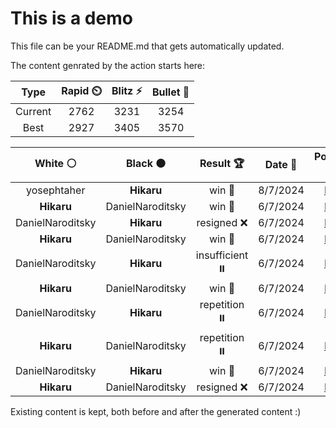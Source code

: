 # This is a demo

This file can be your README.md that gets automatically updated.

The content genrated by the action starts here:

<!--START_SECTION:chessStats-->
<!-- Automatically generated with https://github.com/Balastrong/chess-stats-action -->

| Type | Rapid ⏲️ | Blitz ⚡ | Bullet 🔫 |
|:---:|:---:|:---:|:---:|
| Current | 2762 | 3231 | 3254 |
| Best | 2927 | 3405 | 3570 |

| White ⚪ | Black ⚫ | Result 🏆 | Date 📅 | Position 🗺️ | Type 🕕 |
|:---:|:---:|:---:|:---:|:---:|:---:|
| yosephtaher | **Hikaru** | win 🥇 | 8/7/2024 | <a href="http://www.ee.unb.ca/cgi-bin/tervo/fen.pl?select=7r/4k3/8/1n4P1/6K1/4N3/8/8 w - -">Link</a> | Blitz |
| **Hikaru** | DanielNaroditsky | win 🥇 | 6/7/2024 | <a href="http://www.ee.unb.ca/cgi-bin/tervo/fen.pl?select=8/pp5R/4p1pn/5p1k/4Nq2/2R5/P4PK1/1B6 w - -">Link</a> | Blitz |
| DanielNaroditsky | **Hikaru** | resigned ❌ | 6/7/2024 | <a href="http://www.ee.unb.ca/cgi-bin/tervo/fen.pl?select=r5k1/1p1q2b1/p2rn2p/2pN1Np1/P7/2P4P/1P3PP1/R2Q1RK1 b - -">Link</a> | Blitz |
| **Hikaru** | DanielNaroditsky | win 🥇 | 6/7/2024 | <a href="http://www.ee.unb.ca/cgi-bin/tervo/fen.pl?select=8/6k1/2P1K1p1/2q1Q2p/8/3P2PP/8/8 b - -">Link</a> | Blitz |
| DanielNaroditsky | **Hikaru** | insufficient ⏸️ | 6/7/2024 | <a href="http://www.ee.unb.ca/cgi-bin/tervo/fen.pl?select=8/8/K7/8/k7/8/8/8 w - -">Link</a> | Blitz |
| **Hikaru** | DanielNaroditsky | win 🥇 | 6/7/2024 | <a href="http://www.ee.unb.ca/cgi-bin/tervo/fen.pl?select=8/5pk1/6p1/3p2Pp/8/8/1n6/R5K1 b - -">Link</a> | Blitz |
| DanielNaroditsky | **Hikaru** | repetition ⏸️ | 6/7/2024 | <a href="http://www.ee.unb.ca/cgi-bin/tervo/fen.pl?select=1Q6/1p2P1k1/7p/2p2pp1/8/2P5/3q1K2/8 w - -">Link</a> | Blitz |
| **Hikaru** | DanielNaroditsky | repetition ⏸️ | 6/7/2024 | <a href="http://www.ee.unb.ca/cgi-bin/tervo/fen.pl?select=2k5/1b3pp1/3Qp1p1/pp2P3/3pPq2/1P6/5NKP/8 w - -">Link</a> | Blitz |
| DanielNaroditsky | **Hikaru** | win 🥇 | 6/7/2024 | <a href="http://www.ee.unb.ca/cgi-bin/tervo/fen.pl?select=2k4r/ppqn1pp1/2p1p3/5P2/8/1BN2Q2/PPP1nP2/3R1RK1 w - -">Link</a> | Blitz |
| **Hikaru** | DanielNaroditsky | resigned ❌ | 6/7/2024 | <a href="http://www.ee.unb.ca/cgi-bin/tervo/fen.pl?select=8/8/4k3/2p1p3/2P5/2KPN2b/2P3pr/8 w - -">Link</a> | Blitz |

<!--END_SECTION:chessStats-->

Existing content is kept, both before and after the generated content :)
